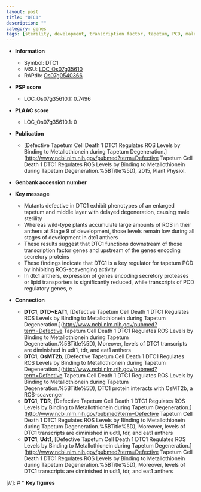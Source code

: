 ```yaml
---
layout: post
title: "DTC1"
description: ""
category: genes
tags: [sterility, development, transcription factor, tapetum, PCD, male sterility]
---
```


* **Information**  
    + Symbol: DTC1  
    + MSU: [LOC_Os07g35610](http://rice.plantbiology.msu.edu/cgi-bin/ORF_infopage.cgi?orf=LOC_Os07g35610)  
    + RAPdb: [Os07g0540366](http://rapdb.dna.affrc.go.jp/viewer/gbrowse_details/irgsp1?name=Os07g0540366)  

* **PSP score**  
    + LOC_Os07g35610.1: 0.7496 

* **PLAAC score**  
    + LOC_Os07g35610.1: 0 

* **Publication**  
    + [Defective Tapetum Cell Death 1 DTC1 Regulates ROS Levels by Binding to Metallothionein during Tapetum Degeneration.](http://www.ncbi.nlm.nih.gov/pubmed?term=Defective Tapetum Cell Death 1 DTC1 Regulates ROS Levels by Binding to Metallothionein during Tapetum Degeneration.%5BTitle%5D), 2015, Plant Physiol.

* **Genbank accession number**  

* **Key message**  
    + Mutants defective in DTC1 exhibit phenotypes of an enlarged tapetum and middle layer with delayed degeneration, causing male sterility
    + Whereas wild-type plants accumulate large amounts of ROS in their anthers at Stage 9 of development, those levels remain low during all stages of development in dtc1 anthers
    + These results suggest that DTC1 functions downstream of those transcription factor genes and upstream of the genes encoding secretory proteins
    + These findings indicate that DTC1 is a key regulator for tapetum PCD by inhibiting ROS-scavenging activity
    + In dtc1 anthers, expression of genes encoding secretory proteases or lipid transporters is significantly reduced, while transcripts of PCD regulatory genes, e

* **Connection**  
    + __DTC1__, __DTD~EAT1__, [Defective Tapetum Cell Death 1 DTC1 Regulates ROS Levels by Binding to Metallothionein during Tapetum Degeneration.](http://www.ncbi.nlm.nih.gov/pubmed?term=Defective Tapetum Cell Death 1 DTC1 Regulates ROS Levels by Binding to Metallothionein during Tapetum Degeneration.%5BTitle%5D), Moreover, levels of DTC1 transcripts are diminished in udt1, tdr, and eat1 anthers
    + __DTC1__, __OsMT2b__, [Defective Tapetum Cell Death 1 DTC1 Regulates ROS Levels by Binding to Metallothionein during Tapetum Degeneration.](http://www.ncbi.nlm.nih.gov/pubmed?term=Defective Tapetum Cell Death 1 DTC1 Regulates ROS Levels by Binding to Metallothionein during Tapetum Degeneration.%5BTitle%5D), DTC1 protein interacts with OsMT2b, a ROS-scavenger
    + __DTC1__, __TDR__, [Defective Tapetum Cell Death 1 DTC1 Regulates ROS Levels by Binding to Metallothionein during Tapetum Degeneration.](http://www.ncbi.nlm.nih.gov/pubmed?term=Defective Tapetum Cell Death 1 DTC1 Regulates ROS Levels by Binding to Metallothionein during Tapetum Degeneration.%5BTitle%5D), Moreover, levels of DTC1 transcripts are diminished in udt1, tdr, and eat1 anthers
    + __DTC1__, __Udt1__, [Defective Tapetum Cell Death 1 DTC1 Regulates ROS Levels by Binding to Metallothionein during Tapetum Degeneration.](http://www.ncbi.nlm.nih.gov/pubmed?term=Defective Tapetum Cell Death 1 DTC1 Regulates ROS Levels by Binding to Metallothionein during Tapetum Degeneration.%5BTitle%5D), Moreover, levels of DTC1 transcripts are diminished in udt1, tdr, and eat1 anthers

[//]: # * **Key figures**  


